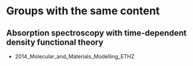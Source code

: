 # Groups with the same content

## Absorption spectroscopy with time-dependent density functional theory
- 2014_Molecular_and_Materials_Modelling_ETHZ

